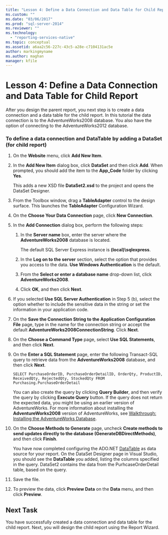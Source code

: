 ```yaml
---
title: "Lesson 4: Define a Data Connection and Data Table for Child Report | Microsoft Docs"
ms.custom: ""
ms.date: "03/06/2017"
ms.prod: "sql-server-2014"
ms.reviewer: ""
ms.technology: 
  - "reporting-services-native"
ms.topic: conceptual
ms.assetid: a6aa2c56-227c-43c5-a28e-c7104131ac5e
author: markingmyname
ms.author: maghan
manager: kfile
---
```

# Lesson 4: Define a Data Connection and Data Table for Child Report
  After you design the parent report, you next step is to create a data connection and a data table for the child report. In this tutorial the data connection is to the AdventureWorks2008 database. You also have the option of connecting to the AdventureWorks2012 database.  
  
### To define a data connection and DataTable by adding a DataSet (for child report)  
  
1.  On the **Website** menu, click **Add New Item**.  
  
2.  In the **Add New Item** dialog box, click **DataSet** and then click **Add**. When prompted, you should add the item to the **App_Code** folder by clicking **Yes**.  
  
     This adds a new XSD file **DataSet2.xsd** to the project and opens the DataSet Designer.  
  
3.  From the Toolbox window, drag a **TableAdapter** control to the design surface. This launches the **TableAdapter** Configuration Wizard.  
  
4.  On the **Choose Your Data Connection** page, click **New Connection**.  
  
5.  In the **Add Connection** dialog box, perform the following steps:  
  
    1.  In the **Server name** box, enter the server where the **AdventureWorks2008** database is located.  
  
         The default SQL Server Express instance is **(local)\sqlexpress**.  
  
    2.  In the **Log on to the server** section, select the option that provides you access to the data. **Use Windows Authentication** is the default.  
  
    3.  From the **Select or enter a database name** drop-down list, click **AdventureWorks2008**.  
  
    4.  Click **OK**, and then click **Next**.  
  
6.  If you selected **Use SQL Server Authentication** in Step 5 (b), select the option whether to include the sensitive data in the string or set the information in your application code.  
  
7.  On the **Save the Connection String to the Application Configuration File** page, type in the name for the connection string or accept the default **AdventureWorks2008ConnectionString**. Click **Next**.  
  
8.  On the **Choose a Command Type** page, select **Use SQL Statements**, and then click **Next**.  
  
9. On the **Enter a SQL Statement** page, enter the following Transact-SQL query to retrieve data from the **AdventureWorks2008** database, and then click **Next**.  
  
    ```  
    SELECT PurchaseOrderID, PurchaseOrderDetailID, OrderQty, ProductID, ReceivedQty, RejectedQty, StockedQty FROM Purchasing.PurchaseOrderDetail  
    ```  
  
     You can also create the query by clicking **Query Builder**, and then verify the query by clicking **Execute Query** button. If the query does not return the expected data, you might be using an earlier version of AdventureWorks. For more information about installing the **AdventureWorks2008** version of AdventureWorks, see [Walkthrough: Installing the AdventureWorks Database](https://msdn.microsoft.com/library/aa992075\(v=vs.100\).aspx).  
  
10. On the **Choose Methods to Generate** page, uncheck **Create methods to send updates directly to the database (GenerateDBDirectMethods)**, and then click **Finish**.  
  
     You have now completed configuring the ADO.NET [DataTable](https://msdn.microsoft.com/library/system.data.datatable\(v=vs.100\).aspx) as data source for your report. On the DataSet Designer page in Visual Studio, you should see the **DataTable** you added, listing the columns specified in the query. DataSet2 contains the data from the PurhcaseOrderDetail table, based on the query.  
  
11. Save the file.  
  
12. To preview the data, click **Preview Data** on the **Data** menu, and then click **Preview**.  
  
## Next Task  
 You have successfully created a data connection and data table for the child report. Next, you will design the child report using the Report Wizard.  
  
  
